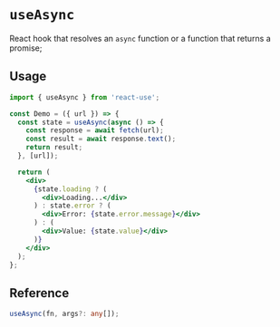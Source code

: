 # `useAsync`

React hook that resolves an `async` function or a function that returns
a promise;

## Usage

```jsx
import { useAsync } from 'react-use';

const Demo = ({ url }) => {
  const state = useAsync(async () => {
    const response = await fetch(url);
    const result = await response.text();
    return result;
  }, [url]);

  return (
    <div>
      {state.loading ? (
        <div>Loading...</div>
      ) : state.error ? (
        <div>Error: {state.error.message}</div>
      ) : (
        <div>Value: {state.value}</div>
      )}
    </div>
  );
};
```

## Reference

<!-- eslint-skip -->

```ts
useAsync(fn, args?: any[]);
```
